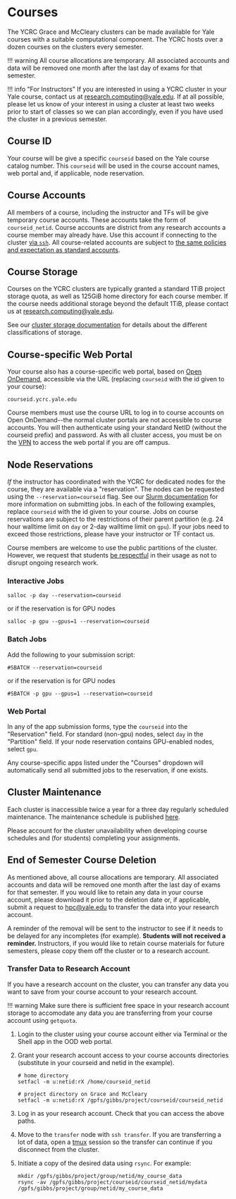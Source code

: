 # Courses

The YCRC Grace and McCleary clusters can be made available for Yale courses with a suitable computational component. The YCRC hosts over a dozen courses on the clusters every semester.

!!! warning
    All course allocations are temporary. All associated accounts and data will be removed one month after the last day of exams for that semester.


!!! info "For Instructors"
    If you are interested in using a YCRC cluster in your Yale course, contact us at research.computing@yale.edu. If at all possible, please let us know of your interest in using a cluster at least two weeks prior to start of classes so we can plan accordingly, even if you have used the cluster in a previous semester.


## Course ID

Your course will be give a specific `courseid` based on the Yale course catalog number. This `courseid` will be used in the course account names, web portal and, if applicable, node reservation.

## Course Accounts

All members of a course, including the instructor and TFs will be give temporary course accounts. These accounts take the form of `courseid_netid`. Course accounts are district from any research accounts a course member may already have. Use this account if connecting to the cluster [via `ssh`](https://docs.ycrc.yale.edu/clusters-at-yale/access/ssh/). All course-related accounts are subject to [the same policies and expectation as standard accounts](/clusters-at-yale/access/accounts/). 

## Course Storage

Courses on the YCRC clusters are typically granted a standard 1TiB project storage quota, as well as 125GiB home directory for each course member. If the course needs additional storage beyond the default 1TiB, please contact us at research.computing@yale.edu.

See our [cluster storage documentation](https://docs.ycrc.yale.edu/data/hpc-storage/) for details about the different classifications of storage.

## Course-specific Web Portal

Your course also has a course-specific web portal, based on [Open OnDemand](/clusters-at-yale/access/ood/), accessible via the URL (replacing `courseid` with the id given to your course):

```
courseid.ycrc.yale.edu
```

Course members must use the course URL to log in to course accounts on Open OnDemand--the normal cluster portals are not accessible to course accounts. You will then authenticate using your standard NetID (without the courseid prefix) and password. As with all cluster access, you must be on the [VPN](/clusters-at-yale/access/vpn/) to access the web portal if you are off campus.

## Node Reservations

*If* the instructor has coordinated with the YCRC for dedicated nodes for the course, they are available via a "reservation". The nodes can be requested using the `--reservation=courseid` flag. See our [Slurm documentation](/clusters-at-yale/job-scheduling/) for more information on submitting jobs. In each of the following examples, replace `courseid` with the id given to your course. Jobs on course reservations are subject to the restrictions of their parent partition (e.g. 24 hour walltime limit on `day` or 2-day walltime limit on `gpu`). If your jobs need to exceed those restrictions, please have your instructor or TF contact us.

Course members are welcome to use the public partitions of the cluster. However, we request that students [be respectful](/clusters-at-yale/access/accounts/) in their usage as not to disrupt ongoing research work.

### Interactive Jobs

```
salloc -p day --reservation=courseid
```

or if the reservation is for GPU nodes

```
salloc -p gpu --gpus=1 --reservation=courseid
```

### Batch Jobs

Add the following to your submission script:

```
#SBATCH --reservation=courseid
```

or if the reservation is for GPU nodes

```
#SBATCH -p gpu --gpus=1 --reservation=courseid
```

### Web Portal

In any of the app submission forms, type the `courseid` into the "Reservation" field. For standard (non-gpu) nodes, select `day` in the "Partition" field. If your node reservation contains GPU-enabled nodes, select `gpu`.

Any course-specific apps listed under the "Courses" dropdown will automatically send all submitted jobs to the reservation, if one exists.

## Cluster Maintenance

Each cluster is inaccessible twice a year for a three day regularly scheduled maintenance. The maintenance schedule is published [here](https://research.computing.yale.edu/support/hpc/system-status).

Please account for the cluster unavailability when developing course schedules and (for students) completing your assignments.

## End of Semester Course Deletion

As mentioned above, all course allocations are temporary. All associated accounts and data will be removed one month after the last day of exams for that semester. If you would like to retain any data in your course account, please download it prior to the deletion date or, if applicable, submit a request to hpc@yale.edu to transfer the data into your research account. 

A reminder of the removal will be sent to the instructor to see if it needs to be delayed for any incompletes (for example). **Students will not received a reminder.** Instructors, if you would like to retain course materials for future semesters, please copy them off the cluster or to a research account.

### Transfer Data to Research Account

If you have a research account on the cluster, you can transfer any data you want to save from your course account to your research account.

!!! warning
    Make sure there is sufficient free space in your research account storage to accomodate any data you are transferring from your course account using `getquota`.

1. Login to the cluster using your course account either via Terminal or the Shell app in the OOD web portal.

1. Grant your research account access to your course accounts directories (substitute in your courseid and netid in the example).

    ```
    # home directory
    setfacl -m u:netid:rX /home/courseid_netid

    # project directory on Grace and McCleary
    setfacl -m u:netid:rX /gpfs/gibbs/project/courseid/courseid_netid

    ```

1. Log in as your research account. Check that you can access the above paths.

1. Move to the `transfer` node with `ssh transfer`. If you are transferring a lot of data, open a [tmux](/clusters-at-yale/guides/tmux/) session so the transfer can continue if you disconnect from the cluster.

1. Initiate a copy of the desired data using `rsync`. For example:

    ```
    mkdir /gpfs/gibbs/project/group/netid/my_course_data
    rsync -av /gpfs/gibbs/project/courseid/courseid_netid/mydata /gpfs/gibbs/project/group/netid/my_course_data
    ```








